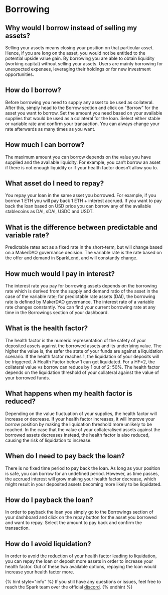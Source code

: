 # Borrowing

## Why would I borrow instead of selling my assets?

Selling your assets means closing your position on that particular asset. Hence, if you are long on the asset, you would not be entitled to the potential upside value gain. By borrowing you are able to obtain liquidity (working capital) without selling your assets. Users are mainly borrowing for unexpected expenses, leveraging their holdings or for new investment opportunities.

## How do I borrow?

Before borrowing you need to supply any asset to be used as collateral. After this, simply head to the Borrow section and click on “Borrow” for the asset you want to borrow. Set the amount you need based on your available supplies that would be used as a collateral for the loan. Select either stable or variable rate and confirm your transaction. You can always change your rate afterwards as many times as you want.

## How much I can borrow?

The maximum amount you can borrow depends on the value you have supplied and the available liquidity. For example, you can’t borrow an asset if there is not enough liquidity or if your health factor doesn’t allow you to.

## What asset do I need to repay?

You repay your loan in the same asset you borrowed. For example, if you borrow 1 ETH you will pay back 1 ETH + interest accrued. If you want to pay back the loan based on USD price you can borrow any of the available stablecoins as DAI, sDAI, USDC and USDT.

## What is the difference between predictable and variable rate?

Predictable rates act as a fixed rate in the short-term, but will change based on a MakerDAO governance decision. The variable rate is the rate based on the offer and demand in SparkLend, and will constantly change.

## How much would I pay in interest?

The interest rate you pay for borrowing assets depends on the borrowing rate which is derived from the supply and demand ratio of the asset in the case of the variable rate; for predictable rate assets (DAI), the borrowing rate is defined by MakerDAO governance. The interest rate of a variable rate changes constantly. You can find your current borrowing rate at any time in the Borrowings section of your dashboard.

## What is the health factor?

The health factor is the numeric representation of the safety of your deposited assets against the borrowed assets and its underlying value. The higher the value is, the safer the state of your funds are against a liquidation scenario. If the health factor reaches 1, the liquidation of your deposits will be triggered. A Health Factor below 1 can get liquidated. For a HF=2, the collateral value vs borrow can reduce by 1 out of 2: 50%. The health factor depends on the liquidation threshold of your collateral against the value of your borrowed funds.

## What happens when my health factor is reduced?

Depending on the value fluctuation of your supplies, the health factor will increase or decrease. If your health factor increases, it will improve your borrow position by making the liquidation threshold more unlikely to be reached. In the case that the value of your collateralised assets against the borrowed assets decreases instead, the health factor is also reduced, causing the risk of liquidation to increase.

## When do I need to pay back the loan?

There is no fixed time period to pay back the loan. As long as your position is safe, you can borrow for an undefined period. However, as time passes, the accrued interest will grow making your health factor decrease, which might result in your deposited assets becoming more likely to be liquidated.

## How do I payback the loan?

In order to payback the loan you simply go to the Borrowings section of your dashboard and click on the repay button for the asset you borrowed and want to repay. Select the amount to pay back and confirm the transaction.

## How do I avoid liquidation?

In order to avoid the reduction of your health factor leading to liquidation, you can repay the loan or deposit more assets in order to increase your health factor. Out of these two available options, repaying the loan would increase your health factor more.

{% hint style="info" %}
If you still have any questions or issues, feel free to reach the Spark team over the official [discord](https://discord.gg/sparkdao).
{% endhint %}
